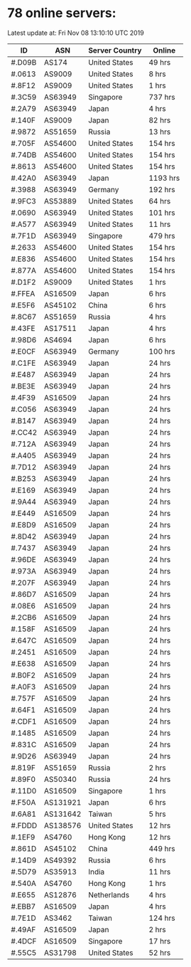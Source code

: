 # 78 online servers:

Latest update at: Fri Nov 08 13:10:10 UTC 2019

| ID | ASN | Server Country | Online |
| -- | --- | -------------- | ------ |
| #.D09B | AS174 | United States | 49 hrs |
| #.0613 | AS9009 | United States | 8 hrs |
| #.8F12 | AS9009 | United States | 1 hrs |
| #.3C59 | AS63949 | Singapore | 737 hrs |
| #.2A79 | AS63949 | Japan | 4 hrs |
| #.140F | AS9009 | Japan | 82 hrs |
| #.9872 | AS51659 | Russia | 13 hrs |
| #.705F | AS54600 | United States | 154 hrs |
| #.74DB | AS54600 | United States | 154 hrs |
| #.8613 | AS54600 | United States | 154 hrs |
| #.42A0 | AS63949 | Japan | 1193 hrs |
| #.3988 | AS63949 | Germany | 192 hrs |
| #.9FC3 | AS53889 | United States | 64 hrs |
| #.0690 | AS63949 | United States | 101 hrs |
| #.A577 | AS63949 | United States | 11 hrs |
| #.7F1D | AS63949 | Singapore | 479 hrs |
| #.2633 | AS54600 | United States | 154 hrs |
| #.E836 | AS54600 | United States | 154 hrs |
| #.877A | AS54600 | United States | 154 hrs |
| #.D1F2 | AS9009 | United States | 1 hrs |
| #.FFEA | AS16509 | Japan | 6 hrs |
| #.E5F6 | AS45102 | China | 6 hrs |
| #.8C67 | AS51659 | Russia | 4 hrs |
| #.43FE | AS17511 | Japan | 4 hrs |
| #.98D6 | AS4694 | Japan | 6 hrs |
| #.E0CF | AS63949 | Germany | 100 hrs |
| #.C1FE | AS63949 | Japan | 24 hrs |
| #.E487 | AS63949 | Japan | 24 hrs |
| #.BE3E | AS63949 | Japan | 24 hrs |
| #.4F39 | AS16509 | Japan | 24 hrs |
| #.C056 | AS63949 | Japan | 24 hrs |
| #.B147 | AS63949 | Japan | 24 hrs |
| #.CC42 | AS63949 | Japan | 24 hrs |
| #.712A | AS63949 | Japan | 24 hrs |
| #.A405 | AS63949 | Japan | 24 hrs |
| #.7D12 | AS63949 | Japan | 24 hrs |
| #.B253 | AS63949 | Japan | 24 hrs |
| #.E169 | AS63949 | Japan | 24 hrs |
| #.9A44 | AS63949 | Japan | 24 hrs |
| #.E449 | AS16509 | Japan | 24 hrs |
| #.E8D9 | AS16509 | Japan | 24 hrs |
| #.8D42 | AS63949 | Japan | 24 hrs |
| #.7437 | AS63949 | Japan | 24 hrs |
| #.96DE | AS63949 | Japan | 24 hrs |
| #.973A | AS63949 | Japan | 24 hrs |
| #.207F | AS63949 | Japan | 24 hrs |
| #.86D7 | AS16509 | Japan | 24 hrs |
| #.08E6 | AS16509 | Japan | 24 hrs |
| #.2CB6 | AS16509 | Japan | 24 hrs |
| #.158F | AS16509 | Japan | 24 hrs |
| #.647C | AS16509 | Japan | 24 hrs |
| #.2451 | AS16509 | Japan | 24 hrs |
| #.E638 | AS16509 | Japan | 24 hrs |
| #.B0F2 | AS16509 | Japan | 24 hrs |
| #.A0F3 | AS16509 | Japan | 24 hrs |
| #.757F | AS16509 | Japan | 24 hrs |
| #.64F1 | AS16509 | Japan | 24 hrs |
| #.CDF1 | AS16509 | Japan | 24 hrs |
| #.1485 | AS16509 | Japan | 24 hrs |
| #.831C | AS16509 | Japan | 24 hrs |
| #.9D26 | AS63949 | Japan | 24 hrs |
| #.819F | AS51659 | Russia | 2 hrs |
| #.89F0 | AS50340 | Russia | 24 hrs |
| #.11D0 | AS16509 | Singapore | 1 hrs |
| #.F50A | AS131921 | Japan | 6 hrs |
| #.6A81 | AS131642 | Taiwan | 5 hrs |
| #.FDDD | AS138576 | United States | 12 hrs |
| #.1EF9 | AS4760 | Hong Kong | 12 hrs |
| #.861D | AS45102 | China | 449 hrs |
| #.14D9 | AS49392 | Russia | 6 hrs |
| #.5D79 | AS35913 | India | 11 hrs |
| #.540A | AS4760 | Hong Kong | 1 hrs |
| #.E655 | AS12876 | Netherlands | 4 hrs |
| #.EBB7 | AS16509 | Japan | 4 hrs |
| #.7E1D | AS3462 | Taiwan | 124 hrs |
| #.49AF | AS16509 | Japan | 2 hrs |
| #.4DCF | AS16509 | Singapore | 17 hrs |
| #.55C5 | AS31798 | United States | 52 hrs |

